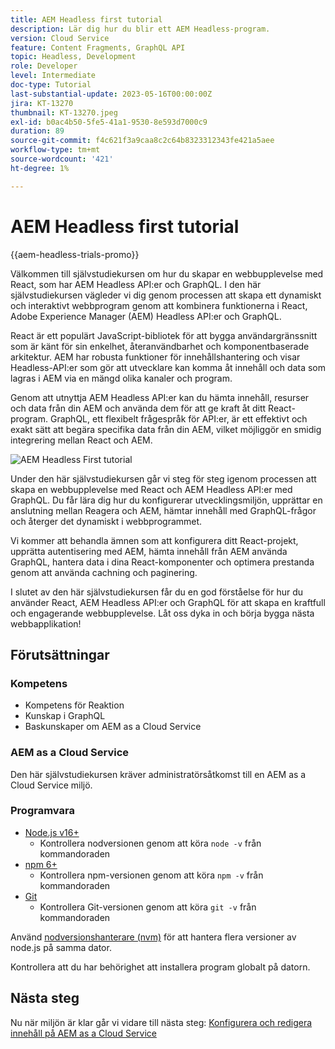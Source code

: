 ```yaml
---
title: AEM Headless first tutorial
description: Lär dig hur du blir ett AEM Headless-program.
version: Cloud Service
feature: Content Fragments, GraphQL API
topic: Headless, Development
role: Developer
level: Intermediate
doc-type: Tutorial
last-substantial-update: 2023-05-16T00:00:00Z
jira: KT-13270
thumbnail: KT-13270.jpeg
exl-id: b0ac4b50-5fe5-41a1-9530-8e593d7000c9
duration: 89
source-git-commit: f4c621f3a9caa8c2c64b8323312343fe421a5aee
workflow-type: tm+mt
source-wordcount: '421'
ht-degree: 1%

---
```


# AEM Headless first tutorial

{{aem-headless-trials-promo}}

Välkommen till självstudiekursen om hur du skapar en webbupplevelse med React, som har AEM Headless API:er och GraphQL. I den här självstudiekursen vägleder vi dig genom processen att skapa ett dynamiskt och interaktivt webbprogram genom att kombinera funktionerna i React, Adobe Experience Manager (AEM) Headless API:er och GraphQL.

React är ett populärt JavaScript-bibliotek för att bygga användargränssnitt som är känt för sin enkelhet, återanvändbarhet och komponentbaserade arkitektur. AEM har robusta funktioner för innehållshantering och visar Headless-API:er som gör att utvecklare kan komma åt innehåll och data som lagras i AEM via en mängd olika kanaler och program.

Genom att utnyttja AEM Headless API:er kan du hämta innehåll, resurser och data från din AEM och använda dem för att ge kraft åt ditt React-program. GraphQL, ett flexibelt frågespråk för API:er, är ett effektivt och exakt sätt att begära specifika data från din AEM, vilket möjliggör en smidig integrering mellan React och AEM.

![AEM Headless First tutorial](./assets/overview/overview.png)

Under den här självstudiekursen går vi steg för steg igenom processen att skapa en webbupplevelse med React och AEM Headless API:er med GraphQL. Du får lära dig hur du konfigurerar utvecklingsmiljön, upprättar en anslutning mellan Reagera och AEM, hämtar innehåll med GraphQL-frågor och återger det dynamiskt i webbprogrammet.

Vi kommer att behandla ämnen som att konfigurera ditt React-projekt, upprätta autentisering med AEM, hämta innehåll från AEM använda GraphQL, hantera data i dina React-komponenter och optimera prestanda genom att använda cachning och paginering.

I slutet av den här självstudiekursen får du en god förståelse för hur du använder React, AEM Headless API:er och GraphQL för att skapa en kraftfull och engagerande webbupplevelse. Låt oss dyka in och börja bygga nästa webbapplikation!

## Förutsättningar

### Kompetens

+ Kompetens för Reaktion
+ Kunskap i GraphQL
+ Baskunskaper om AEM as a Cloud Service

### AEM as a Cloud Service

Den här självstudiekursen kräver administratörsåtkomst till en AEM as a Cloud Service miljö.

### Programvara

+ [Node.js v16+](https://nodejs.org/en/)
   + Kontrollera nodversionen genom att köra `node -v` från kommandoraden
+ [npm 6+](https://www.npmjs.com/)
   + Kontrollera npm-versionen genom att köra `npm -v` från kommandoraden
+ [Git](https://git-scm.com/)
   + Kontrollera Git-versionen genom att köra `git -v` från kommandoraden

Använd [nodversionshanterare (nvm)](https://github.com/nvm-sh/nvm) för att hantera flera versioner av node.js på samma dator.

Kontrollera att du har behörighet att installera program globalt på datorn.

## Nästa steg

Nu när miljön är klar går vi vidare till nästa steg: [Konfigurera och redigera innehåll på AEM as a Cloud Service](./1-content-modeling.md)

